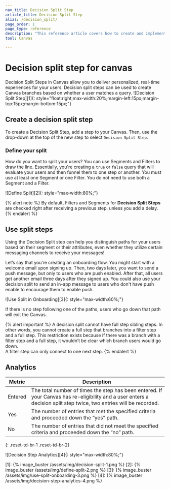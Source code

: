 ```yaml
---
nav_title: Decision Split Step
article_title: Decision Split Step
alias: /decision_split/
page_order: 1
page_type: reference
description: "This reference article covers how to create and implement decision split steps within your Canvas."
tool: Canvas

---
```


# Decision split step for canvas

Decision Split Steps in Canvas allow you to deliver personalized, real-time experiences for your users. Decision split steps can be used to create Canvas branches based on whether a user matches a query.
![Decision Split Step][1]{: style="float:right;max-width:20%;margin-left:15px;margin-top:15px;margin-bottom:15px;"}
## Create a decision split step
To create a Decision Split Step, add a step to your Canvas. Then, use the drop-down at the top of the new step to select `Decision Split Step`.

### Define your split
How do you want to split your users? You can use Segments and Filters to draw the line. Essentially, you're creating a `true` or `false` query that will evaluate your users and then funnel them to one step or another. You must use at least one Segment or one Filter. You do not need to use both a Segment and a Filter.

![Define Split][2]{: style="max-width:80%;"}

{% alert note %} By default, Filters and Segments for **Decision Split Steps** are checked right after receiving a previous step, unless you add a delay. {% endalert %} 

## Use split steps
Using the Decision Split step can help you distinguish paths for your users based on their segment or their attributes, even whether they utilize certain messaging channels to receive your messages!

Let’s say that you’re creating an onboarding flow. You might start with a welcome email upon signing up. Then, two days later, you want to send a push message, but only to users who are push enabled. After that, all users get another email three days after they signed up. You could also use your decision split to send an in-app message to users who don't have push enable to encourage them to enable push.

![Use Split in Onboarding][3]{: style="max-width:60%;"}

If there is no step following one of the paths, users who go down that path will exit the Canvas. 

{% alert important %}
A decision split cannot have full step sibling steps. In other words, you cannot create a full step that branches into a filter step and a full step. This restriction exists because if there was a branch with a filter step and a full step, it wouldn’t be clear which branch users would go down.
<br>
A filter step can only connect to one next step.
{% endalert %}

## Analytics

| Metric | Description |
|---|---|
|Entered | The total number of times the step has been entered. If your Canvas has re-eligibility and a user enters a decision split step twice, two entries will be recorded. |
|Yes | The number of entries that met the specified criteria and proceeded down the “yes” path. |
|No | The number of entries that did not meet the specified criteria and proceeded down the “no” path. |
{: .reset-td-br-1 .reset-td-br-2}

![Decision Step Analytics][4]{: style="max-width:80%;"}

[1]: {% image_buster /assets/img/decision-split-1.png %}
[2]: {% image_buster /assets/img/define-split-2.png %}
[3]: {% image_buster /assets/img/use-split-onboarding-3.png %}
[4]: {% image_buster /assets/img/decision-step-analytics-4.png %}
